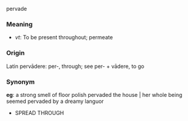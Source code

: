 pervade
### Meaning
+ _vt_: To be present throughout; permeate

### Origin

Latin pervādere: per-, through; see per- + vādere, to go

### Synonym

__eg__: a strong smell of floor polish pervaded the house | her whole being seemed pervaded by a dreamy languor

+ SPREAD THROUGH


